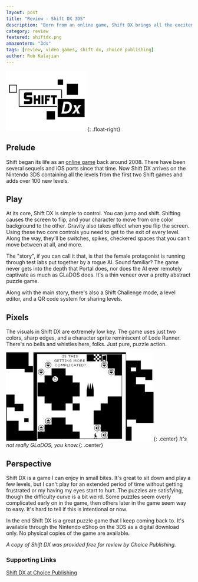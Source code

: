 ```yaml
---
layout: post
title: "Review - Shift DX 3DS"
description: "Born from an online game, Shift DX brings all the excitement of the originals plus more."
category: review
featured: shiftdx.png
amazonterm: "3ds"
tags: [review, video games, shift dx, choice publishing]
author: Rob Kalajian
---
```


![Shift DX](/images/featured/shiftdx.png){: .float-right}
<h2>Prelude</h2>

Shift began its life as an [online game](http://armorgames.com/play/751/shift) back around 2008. There have been several sequels and iOS ports since that time. Now Shift DX arrives on the Nintendo 3DS containing all the levels from the first two Shift games and adds over 100 new levels.

<h2>Play</h2>

At its core, Shift DX is simple to control. You can jump and shift. Shifting causes the screen to flip, and your character to move from one color background to the other. Gravity also takes effect when you flip the screen. Using these two core controls you need to get to the exit of every level. Along the way, they'll be switches, spikes, checkered spaces that you can't move between at all, and more.

The "story", if you can call it that, is that the female protagonist is running through test labs put together by a rogue AI. Sound familiar? The game never gets into the depth that Portal does, nor does the AI ever remotely captivate as much as GLaDOS does. It's a thin veneer over a pretty abstract puzzle game.

Along with the main story, there's also a Shift Challenge mode, a level editor, and a QR code system for sharing levels.

<h2>Pixels</h2>

The visuals in Shift DX are extremely low key. The game uses just two colors, sharp edges, and a character sprite reminiscent of Lode Runner. There's no bells and whistles here, folks. Just pure, puzzle action.

![Shift DX Screen](/images/shiftdx/shiftscreen.jpg){: .center}
*It's not really GLaDOS, you know.*{: .center}

<h2>Perspective</h2>

Shift DX is a game I can enjoy in small bites. It's great to sit down and play a few levels, but I can't play for an extended period of time without getting frustrated or my having my eyes start to hurt. The puzzles are satisfying, though the difficulty curve is a bit weird. Some puzzles seem overly complicated early on in the game, then others later in the game seem way to easy. It's hard to tell if this is intentional or now.

In the end Shift DX is a great puzzle game that I keep coming back to. It's available through the Nintendo eShop on the 3DS as a digital download only. No physical copies of the game are available.

*A copy of Shift DX was provided free for review by Choice Publishing.*

<h3>Supporting Links</h3>

[Shift DX at Choice Publishing](http://choicepublishing.com/game/shift-dx)
